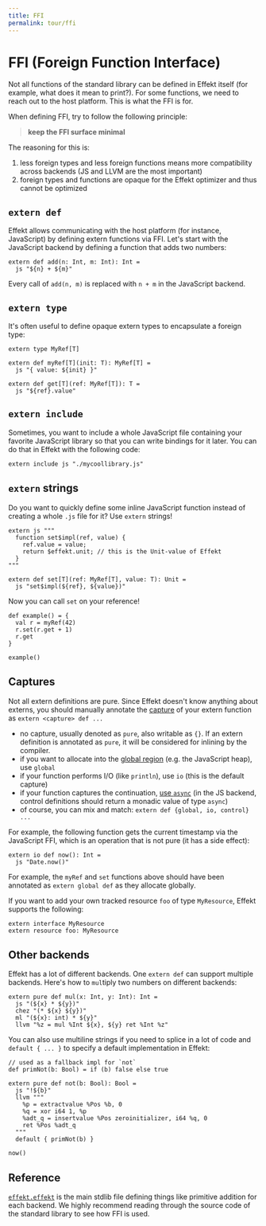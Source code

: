 ```yaml
---
title: FFI
permalink: tour/ffi
---
```


# FFI (Foreign Function Interface)

Not all functions of the standard library can be defined in Effekt itself (for example, what does it mean to print?).
For some functions, we need to reach out to the host platform. This is what the FFI is for.

When defining FFI, try to follow the following principle:

> **keep the FFI surface minimal**

The reasoning for this is:

1. less foreign types and less foreign functions means more compatibility across backends (JS and LLVM are the most important)
2. foreign types and functions are opaque for the Effekt optimizer and thus cannot be optimized

## `extern def`

Effekt allows communicating with the host platform (for instance, JavaScript) by defining extern functions via FFI.
Let's start with the JavaScript backend by defining a function that adds two numbers:

```
extern def add(n: Int, m: Int): Int =
  js "${n} + ${m}"
```

Every call of `add(n, m)` is replaced with `n + m` in the JavaScript backend.

## `extern type`

It's often useful to define opaque extern types to encapsulate a foreign type:

```
extern type MyRef[T]

extern def myRef[T](init: T): MyRef[T] =
  js "{ value: ${init} }"

extern def get[T](ref: MyRef[T]): T =
  js "${ref}.value"
```

## `extern include`

Sometimes, you want to include a whole JavaScript file containing your favorite JavaScript library
so that you can write bindings for it later.
You can do that in Effekt with the following code:

```effekt:sketch
extern include js "./mycoollibrary.js"
```

## `extern` strings

Do you want to quickly define some inline JavaScript function instead of creating a whole `.js` file for it?
Use `extern` strings!

```
extern js """
  function set$impl(ref, value) {
    ref.value = value;
    return $effekt.unit; // this is the Unit-value of Effekt
  }
"""

extern def set[T](ref: MyRef[T], value: T): Unit =
  js "set$impl(${ref}, ${value})"
```

Now you can call `set` on your reference!
```
def example() = {
  val r = myRef(42)
  r.set(r.get + 1)
  r.get
}
```
```effekt:repl
example()
```

## Captures

Not all extern definitions are pure.
Since Effekt doesn't know anything about externs, you should manually annotate the [capture](./captures) of your extern function as `extern <capture> def ...`

- no capture, usually denoted as `pure`, also writable as `{}`. If an extern definition is annotated as `pure`, it will be considered for inlining by the compiler.
- if you want to allocate into the [global region](./regions) (e.g. the JavaScript heap), use `global`
- if your function performs I/O (like `println`), use `io` (this is the default capture)
- if your function captures the continuation, [use `async`](./io) (in the JS backend, control definitions should return a monadic value of type `async`)
- of course, you can mix and match: `extern def {global, io, control} ...`

For example, the following function gets the current timestamp via the JavaScript FFI, which is an operation that is not pure (it has a side effect):

```
extern io def now(): Int =
  js "Date.now()"
```

For example, the `myRef` and `set` functions above should have been annotated as `extern global def` as they allocate globally.

If you want to add your own tracked resource `foo` of type `MyResource`, Effekt supports the following:

```
extern interface MyResource
extern resource foo: MyResource
```

## Other backends

Effekt has a lot of different backends. One `extern def` can support multiple backends.
Here's how to `mul`tiply two numbers on different backends:

```
extern pure def mul(x: Int, y: Int): Int =
  js "(${x} * ${y})"
  chez "(* ${x} ${y})"
  ml "(${x}: int) * ${y}"
  llvm "%z = mul %Int ${x}, ${y} ret %Int %z"
```

You can also use multiline strings if you need to splice in a lot of code and `default { ... }` to specify a default implementation in Effekt:

```
// used as a fallback impl for `not`
def primNot(b: Bool) = if (b) false else true

extern pure def not(b: Bool): Bool =
  js "!${b}"
  llvm """
    %p = extractvalue %Pos %b, 0
    %q = xor i64 1, %p
    %adt_q = insertvalue %Pos zeroinitializer, i64 %q, 0
    ret %Pos %adt_q
  """
  default { primNot(b) }
```

```effekt:repl
now()
```

## Reference

[`effekt.effekt`](https://github.com/effekt-lang/effekt/blob/master/libraries/common/effekt.effekt) is the main stdlib file defining things like primitive addition for each backend.
We highly recommend reading through the source code of the standard library to see how FFI is used.
